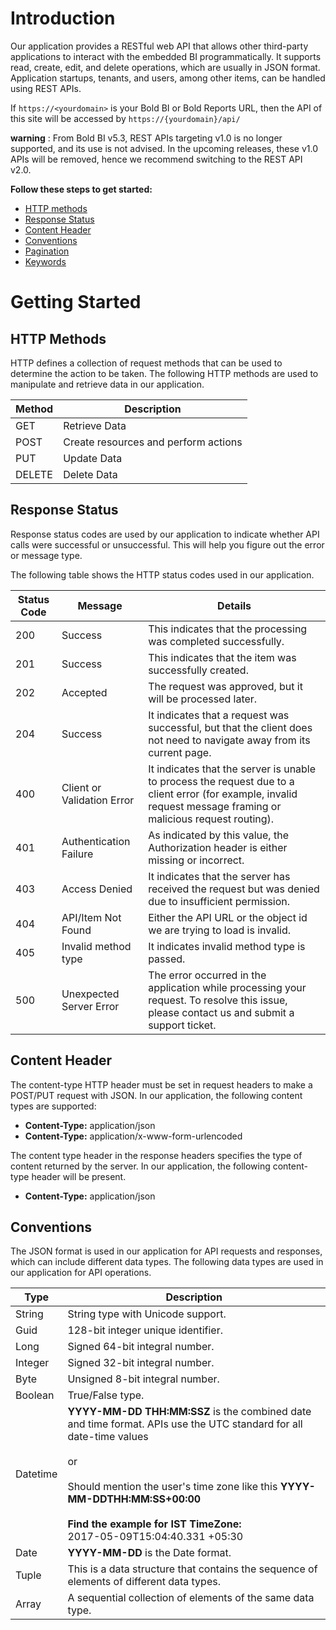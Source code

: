 # Introduction
Our application provides a RESTful web API that allows other third-party applications to interact with the embedded BI programmatically. It supports read, create, edit, and delete operations, which are usually in JSON format. Application startups, tenants, and users, among other items, can be handled using REST APIs.

If `https://<yourdomain>` is your Bold BI or Bold Reports URL, then the API of this site will be accessed by `https://{yourdomain}/api/` 

**warning** :  From Bold BI v5.3, REST APIs targeting v1.0 is no longer supported, and its use is not advised. In the upcoming releases, these v1.0 APIs will be removed, hence we recommend switching to the REST API v2.0.

**Follow these steps to get started:**
- [HTTP methods](#section/Getting-Started/HTTP-Methods)
- [Response Status](#section/Getting-Started/Response-Status)
- [Content Header](#section/Getting-Started/Content-Header)
- [Conventions](#section/Getting-Started/Conventions)
- [Pagination](#section/Getting-Started/Pagination)
- [Keywords](#section/Getting-Started/Keywords)

# Getting Started
## HTTP Methods
HTTP defines a collection of request methods that can be used to determine the action to be taken. The following HTTP methods are used to manipulate and retrieve data in our application.

|    Method    |      Description                     |
| ------------ | ------------------------------------ |
| GET          |  Retrieve Data                       |
| POST         |  Create resources and perform actions|
| PUT          |  Update Data                         |
| DELETE       |  Delete Data                         |


## Response Status
Response status codes are used by our application to indicate whether API calls were successful or unsuccessful. This will help you figure out the error or message type.

The following table shows the HTTP status codes used in our application.

| **Status Code** | **Message**                | **Details**                                                                                                                                                      |
| --------------- | -------------------------- | -----------------------------------------------------------------------------------------------------------------------------------------------------------------|
| 200             | Success                    | This indicates that the processing was completed successfully.                                                                                                   |
| 201             | Success                    | This indicates that the item was successfully created.                                                                                                           |
| 202             | Accepted                   | The request was approved, but it will be processed later.                                                                                                        |
| 204             | Success                    | It indicates that a request was successful, but that the client does not need to navigate away from its current page.                                            |
| 400             | Client or Validation Error | It indicates that the server is unable to process the request due to a client error (for example, invalid request message framing or malicious request routing). |
| 401             | Authentication Failure     | As indicated by this value, the Authorization header is either missing or incorrect.                                                                             |
| 403             | Access Denied              | It indicates that the server has received the request but was denied due to insufficient permission.                                                             |
| 404             | API/Item Not Found         | Either the API URL or the object id we are trying to load is invalid.                                                                                            |
| 405             | Invalid method type        | It indicates invalid method type is passed.                                                                                                                      |
| 500             | Unexpected Server Error    | The error occurred in the application while processing your request. To resolve this issue, please contact us and submit a support ticket.                       |

## Content Header
The content-type HTTP header must be set in request headers to make a POST/PUT request with JSON. In our application, the following content types are supported:

 - **Content-Type:** application/json
 - **Content-Type:** application/x-www-form-urlencoded


The content type header in the response headers specifies the type of content returned by the server. In our application, the following content-type header will be present.

 - **Content-Type:** application/json

## Conventions
The JSON format is used in our application for API requests and responses, which can include different data types. The following data types are used in our application for API operations.

| **Type** | **Description** |
| --------- | -----------------|
| String    | String type with Unicode support.     |
| Guid      | 128-bit integer unique identifier.    |
| Long      | Signed 64-bit integral number.        |
| Integer   | Signed 32-bit integral number.        |
| Byte      | Unsigned 8-bit integral number.       |
| Boolean   | True/False type.                      |
| Datetime  | **YYYY-MM-DD THH:MM:SSZ** is the combined date and time format. APIs use the UTC standard for all date-time values<br><br>or <br> <br> Should mention the user's time zone like this **YYYY-MM-DDTHH:MM:SS+00:00**<br><br>**Find the example for IST TimeZone:** <br>2017-05-09T15:04:40.331 +05:30 |
| Date      | **YYYY-MM-DD** is the Date format.    |
| Tuple     | This is a data structure that contains the sequence of elements of different data types. |
| Array     | A sequential collection of elements of the same data type. |